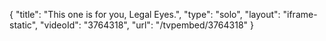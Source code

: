 {
    "title": "This one is for you, Legal Eyes.",
    "type": "solo",
    "layout": "iframe-static",
    "videoId": "3764318",
    "url": "\/tvpembed\/3764318"
}